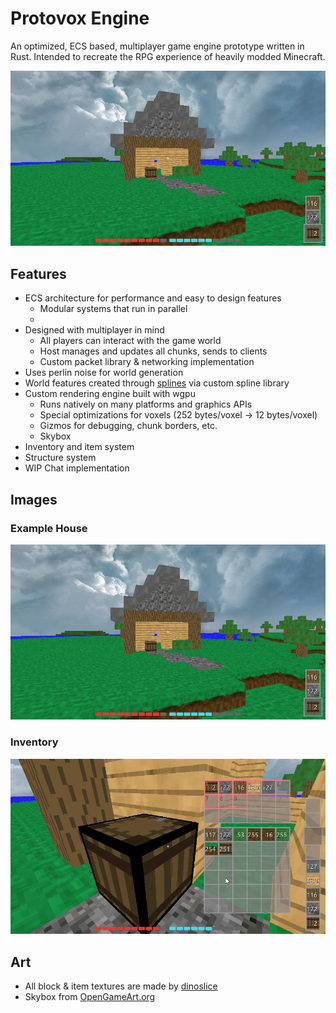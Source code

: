 # Protovox Engine
An optimized, ECS based, multiplayer game engine prototype written in Rust. Intended to recreate the RPG experience of heavily modded Minecraft.

![Showcase image](./showcase/house.png)

## Features
- ECS architecture for performance and easy to design features
  - Modular systems that run in parallel
  - 
- Designed with multiplayer in mind
  - All players can interact with the game world
  - Host manages and updates all chunks, sends to clients
  - Custom packet library & networking implementation
- Uses perlin noise for world generation
- World features created through [splines](https://youtu.be/ob3VwY4JyzE) via custom spline library
- Custom rendering engine built with wgpu
  - Runs natively on many platforms and graphics APIs
  - Special optimizations for voxels (252 bytes/voxel → 12 bytes/voxel)
  - Gizmos for debugging, chunk borders, etc.
  - Skybox
- Inventory and item system
- Structure system
- WIP Chat implementation

## Images
### Example House
![House image](./showcase/house.png)
### Inventory
![Inventory image](./showcase/crate_inventory.png)

## Art
- All block & item textures are made by [dinoslice](https://github.com/dinoslice)
- Skybox from [OpenGameArt.org](https://opengameart.org/content/miramar-skybox)
